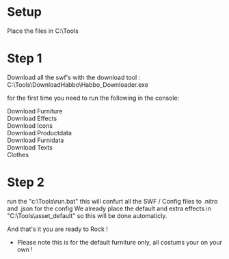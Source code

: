 # Setup
Place the files in C:\Tools

# Step 1
Download all the swf's with the download tool : C:\Tools\DownloadHabbo\Habbo_Downloader.exe

for the first time you need to run the following in the console:

Download Furniture</br>
Download Effects</br>
Download Icons</br>
Download Productdata</br>
Download Furnidata</br>
Download Texts</br>
Clothes

# Step 2
run the "c:\Tools\run.bat" this will confurt all the SWF / Config files to .nitro and .json for the config
We already place the default and extra effects in "C:\Tools\asset_default" so this will be done automaticly.

And that's it you are ready to Rock !

* Please note this is for the default furniture only, all costums your on your own !
